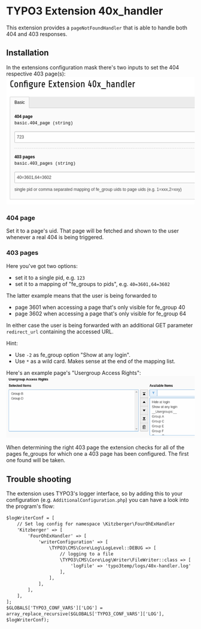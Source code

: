 # TYPO3 Extension 40x_handler

This extension provides a `pageNotFoundHandler` that is able to handle both 404 and 403 responses.

## Installation

In the extensions configuration mask there's two inputs to set the 404 respective 403 page(s):
![extension configuration mask](Documentation/Images/extension-configuration.png)

### 404 page

Set it to a page's uid. That page will be fetched and shown to the user whenever a real 404 is being triggered.

### 403 pages

Here you've got two options:
* set it to a single pid, e.g. `123`
* set it to a mapping of "fe_groups to pids", e.g. `40=3601,64=3602`

The latter example means that the user is being forwarded to
* page 3601 when accessing a page that's only visible for fe_group 40
* page 3602 when accessing a page that's only visible for fe_group 64

In either case the user is being forwarded with an additional GET parameter `redirect_url` containing the accessed URL.

Hint:
* Use `-2` as fe_group option "Show at any login".
* Use `*` as a wild card. Makes sense at the end of the mapping list.

Here's an example page's "Usergroup Access Rights":
![page's Usergroup Access Rights](Documentation/Images/page-usergroup-access-rights.png)

When determining the right 403 page the extension checks for all of the pages fe_groups for which one a 403 page has been configured. The first one found will be taken.

## Trouble shooting

The extension uses TYPO3's logger interface, so by adding this to your configuration (e.g. `AdditionalConfiguration.php`) you can have a look into the program's flow:

```
$logWriterConf = [
    // Set log config for namespace \Kitzberger\FourOhExHandler
    'Kitzberger' => [
        'FourOhExHandler' => [
            'writerConfiguration' => [
                \TYPO3\CMS\Core\Log\LogLevel::DEBUG => [
                    // logging to a file
                    \TYPO3\CMS\Core\Log\Writer\FileWriter::class => [
                        'logFile' => 'typo3temp/logs/40x-handler.log'
                    ],
                ],
            ],
        ],
    ],
];
$GLOBALS['TYPO3_CONF_VARS']['LOG'] = array_replace_recursive($GLOBALS['TYPO3_CONF_VARS']['LOG'], $logWriterConf);
```
